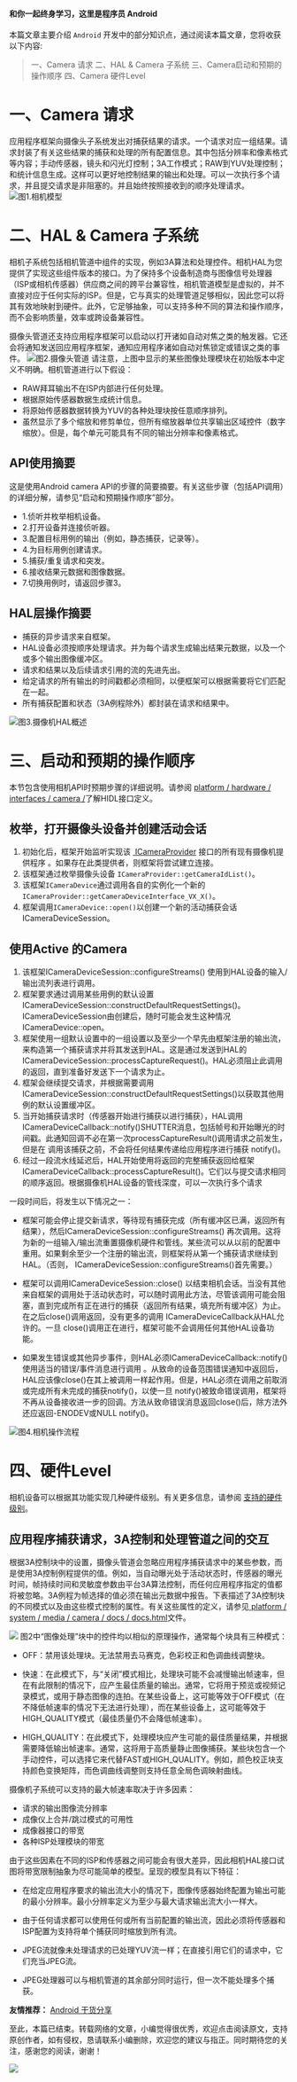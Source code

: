 #### 和你一起终身学习，这里是程序员 Android

本篇文章主要介绍 `Android` 开发中的部分知识点，通过阅读本篇文章，您将收获以下内容:
>一、Camera 请求
>二、HAL & Camera 子系统
>三、Camera启动和预期的操作顺序
>四、Camera 硬件Level
 

# 一、Camera 请求
应用程序框架向摄像头子系统发出对捕获结果的请求。一个请求对应一组结果。请求封装了有关这些结果的捕获和处理的所有配置信息。其中包括分辨率和像素格式等内容；手动传感器，镜头和闪光灯控制；3A工作模式；RAW到YUV处理控制；和统计信息生成。这样可以更好地控制结果的输出和处理。可以一次执行多个请求，并且提交请求是非阻塞的。并且始终按照接收到的顺序处理请求。
![图1.相机模型](https://upload-images.jianshu.io/upload_images/5851256-e0991fb9802ef7ec.png?imageMogr2/auto-orient/strip%7CimageView2/2/w/1240)

# 二、HAL & Camera 子系统
相机子系统包括相机管道中组件的实现，例如3A算法和处理控件。相机HAL为您提供了实现这些组件版本的接口。为了保持多个设备制造商与图像信号处理器（ISP或相机传感器）供应商之间的跨平台兼容性，相机管道模型是虚拟的，并不直接对应于任何实际的ISP。但是，它与真实的处理管道足够相似，因此您可以将其有效地映射到硬件。此外，它足够抽象，可以支持多种不同的算法和操作顺序，而不会影响质量，效率或跨设备兼容性。

摄像头管道还支持应用程序框架可以启动以打开诸如自动对焦之类的触发器。它还会将通知发送回应用程序框架，通知应用程序诸如自动对焦锁定或错误之类的事件。
![图2.摄像头管道](https://upload-images.jianshu.io/upload_images/5851256-606220cf5cbc94d4.png?imageMogr2/auto-orient/strip%7CimageView2/2/w/1240)
请注意，上图中显示的某些图像处理模块在初始版本中定义不明确。相机管道进行以下假设：

- RAW拜耳输出不在ISP内部进行任何处理。
- 根据原始传感器数据生成统计信息。
- 将原始传感器数据转换为YUV的各种处理块按任意顺序排列。
- 虽然显示了多个缩放和修剪单位，但所有缩放器单位共享输出区域控件（数字缩放）。但是，每个单元可能具有不同的输出分辨率和像素格式。

## API使用摘要
这是使用Android camera API的步骤的简要摘要。有关这些步骤（包括API调用）的详细分解，请参见“启动和预期操作顺序”部分。

- 1.侦听并枚举相机设备。
- 2.打开设备并连接侦听器。
- 3.配置目标用例的输出（例如，静态捕获，记录等）。
- 4.为目标用例创建请求。
- 5.捕获/重复请求和突发。
- 6.接收结果元数据和图像数据。
- 7.切换用例时，请返回步骤3。

## HAL层操作摘要

- 捕获的异步请求来自框架。
- HAL设备必须按顺序处理请求。并为每个请求生成输出结果元数据，以及一个或多个输出图像缓冲区。
- 请求和结果以及后续请求引用的流的先进先出。
- 给定请求的所有输出的时间戳都必须相同，以便框架可以根据需要将它们匹配在一起。
- 所有捕获配置和状态（3A例程除外）都封装在请求和结果中。

![图3.摄像机HAL概述](https://upload-images.jianshu.io/upload_images/5851256-b324053112662b1b.png?imageMogr2/auto-orient/strip%7CimageView2/2/w/1240)

# 三、启动和预期的操作顺序

本节包含使用相机API时预期步骤的详细说明。请参阅 [platform / hardware / interfaces / camera /](https://android.googlesource.com/platform/hardware/interfaces/+/master/camera/)了解HIDL接口定义。

## 枚举，打开摄像头设备并创建活动会话 

1.  初始化后，框架开始监听实现该 [ ICameraProvider](https://android.googlesource.com/platform/hardware/interfaces/+/master/camera/provider/2.4/ICameraProvider.hal) 接口的所有现有摄像机提供程序 。如果存在此类提供者，则框架将尝试建立连接。
2.  该框架通过枚举摄像头设备 `ICameraProvider::getCameraIdList()`。
3.  该框架`ICameraDevice`通过调用各自的实例化一个新的`ICameraProvider::getCameraDeviceInterface_VX_X()`。
4.  框架调用`ICameraDevice::open()`以创建一个新的活动捕获会话ICameraDeviceSession。

## 使用Active 的Camera
1. 该框架ICameraDeviceSession::configureStreams() 使用到HAL设备的输入/输出流列表进行调用。
2. 框架要求通过调用某些用例的默认设置ICameraDeviceSession::constructDefaultRequestSettings()。ICameraDeviceSession由创建后，随时可能会发生这种情况ICameraDevice::open。
3. 框架使用一组默认设置中的一组设置以及至少一个早先由框架注册的输出流，来构造第一个捕获请求并将其发送到HAL。这是通过发送到HAL的ICameraDeviceSession::processCaptureRequest()。HAL必须阻止此调用的返回，直到准备好发送下一个请求为止。
4. 框架会继续提交请求，并根据需要调用 ICameraDeviceSession::constructDefaultRequestSettings()以获取其他用例的默认设置缓冲区。
5. 当开始捕获请求时（传感器开始进行捕获以进行捕获），HAL调用ICameraDeviceCallback::notify()SHUTTER消息，包括帧号和开始曝光的时间戳。此通知回调不必在第一次processCaptureResult()调用请求之前发生，但是在 调用该捕获之前，不会将任何结果传递给应用程序进行捕获 notify()。
6. 经过一段流水线延迟后，HAL开始使用将返回的完整捕获返回给框架ICameraDeviceCallback::processCaptureResult()。它们以与提交请求相同的顺序返回。根据摄像机HAL设备的管线深度，可以一次执行多个请求

一段时间后，将发生以下情况之一：

- 框架可能会停止提交新请求，等待现有捕获完成（所有缓冲区已满，返回所有结果），然后ICameraDeviceSession::configureStreams() 再次调用。这将为新的一组输入/输出流重置摄像机硬件和管线。某些流可以从以前的配置中重用。如果剩余至少一个注册的输出流，则框架将从第一个捕获请求继续到HAL。（否则， ICameraDeviceSession::configureStreams()首先需要。）

 - 框架可以调用ICameraDeviceSession::close() 以结束相机会话。当没有其他来自框架的调用处于活动状态时，可以随时调用此方法，尽管该调用可能会阻塞，直到完成所有正在进行的捕获（返回所有结果，填充所有缓冲区）为止。在之后close()调用返回，没有更多的调用 ICameraDeviceCallback从HAL允许的。一旦 close()调用正在进行，框架可能不会调用任何其他HAL设备功能。

- 如果发生错误或其他异步事件，则HAL必须ICameraDeviceCallback::notify()使用适当的错误/事件消息进行调用 。从致命的设备范围错误通知中返回后，HAL应该像close()在其上被调用一样起作用。但是，HAL必须在调用之前取消或完成所有未完成的捕获notify()，以使一旦 notify()被致命错误调用，框架将不再从设备接收进一步的回调。方法从致命错误消息返回close()后，除方法外 还应返回-ENODEV或NULL notify()。

![图4.相机操作流程](https://upload-images.jianshu.io/upload_images/5851256-1d8aa4e892332710.png?imageMogr2/auto-orient/strip%7CimageView2/2/w/1240)

# 四、硬件Level 
相机设备可以根据其功能实现几种硬件级别。有关更多信息，请参阅 [支持的硬件级别](https://developer.android.google.cn/reference/android/hardware/camera2/CameraCharacteristics#INFO_SUPPORTED_HARDWARE_LEVEL)。

## 应用程序捕获请求，3A控制和处理管道之间的交互
根据3A控制块中的设置，摄像头管道会忽略应用程序捕获请求中的某些参数，而是使用3A控制例程提供的值。例如，当自动曝光处于活动状态时，传感器的曝光时间，帧持续时间和灵敏度参数由平台3A算法控制，而任何应用程序指定的值都将被忽略。3A例程为帧选择的值必须在输出元数据中报告。下表描述了3A控制块的不同模式以及由这些模式控制的属性。有关这些属性的定义，请参见[ platform / system / media / camera / docs / docs.html](https://android.googlesource.com/platform/system/media/+/master/camera/docs/docs.html)文件。

![](https://upload-images.jianshu.io/upload_images/5851256-1b8b650580d37196.png?imageMogr2/auto-orient/strip%7CimageView2/2/w/1240)
图2中“图像处理”块中的控件均以相似的原理操作，通常每个块具有三种模式：

- OFF：禁用该处理块。无法禁用去马赛克，色彩校正和色调曲线调整块。

- 快速：在此模式下，与“关闭”模式相比，处理块可能不会减慢输出帧速率，但在有此限制的情况下，应产生最佳质量的输出。通常，它将用于预览或视频记录模式，或用于静态图像的连拍。在某些设备上，这可能等效于OFF模式（在不降低帧速率的情况下无法进行处理），而在某些设备上，这可能等效于HIGH_QUALITY模式（最佳质量仍不会降低帧速率）。

- HIGH_QUALITY：在此模式下，处理模块应产生可能的最佳质量结果，并根据需要降低输出帧速率。通常，这将用于高质量静止图像捕获。某些块包含一个手动控件，可以选择它来代替FAST或HIGH_QUALITY。例如，颜色校正块支持颜色变换矩阵，而色调曲线调整则支持任意全局色调映射曲线。

摄像机子系统可以支持的最大帧速率取决于许多因素：

- 请求的输出图像流分辨率
- 成像仪上合并/跳过模式的可用性
- 成像器接口的带宽
- 各种ISP处理模块的带宽

由于这些因素在不同的ISP和传感器之间可能会有很大差异，因此相机HAL接口试图将带宽限制抽象为尽可能简单的模型。呈现的模型具有以下特征：

- 在给定应用程序要求的输出流大小的情况下，图像传感器始终配置为输出可能的最小分辨率。最小分辨率定义为至少与最大请求输出流大小一样大。

- 由于任何请求都可以使用任何或所有当前配置的输出流，因此必须将传感器和ISP配置为支持将单个捕获同时缩放到所有流。

- JPEG流就像未处理请求的已处理YUV流一样；在直接引用它们的请求中，它们充当JPEG流。

- JPEG处理器可以与相机管道的其余部分同时运行，但一次不能处理多个捕获。

**友情推荐：**
[Android 干货分享 ](https://mp.weixin.qq.com/s/zOTO6z7bvHGhN0lhTMvR8w)

 至此，本篇已结束。转载网络的文章，小编觉得很优秀，欢迎点击阅读原文，支持原创作者，如有侵权，恳请联系小编删除，欢迎您的建议与指正。同时期待您的关注，感谢您的阅读，谢谢！


![](https://upload-images.jianshu.io/upload_images/5851256-9398f7356f9c0525.png?imageMogr2/auto-orient/strip%7CimageView2/2/w/1240)
